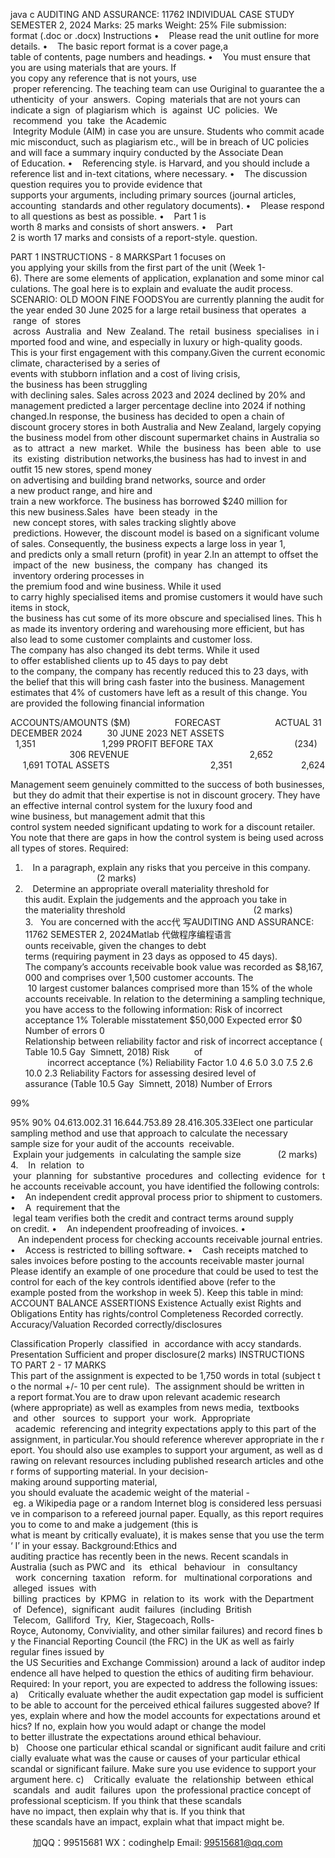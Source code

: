 java c
AUDITING AND ASSURANCE: 11762
INDIVIDUAL CASE STUDY
SEMESTER 2, 2024
Marks: 25 marks
Weight: 25%
File submission: format (.doc or .docx)
Instructions
•    Please read the unit outline for more details.
•    The basic report format is a cover page,a table of contents, page numbers and headings.
•    You must ensure that you are using materials that are yours. If you copy any reference that is not yours, use  proper referencing. The teaching team can use Ouriginal to guarantee the authenticity  of your  answers.  Coping  materials that are not yours can indicate a sign  of plagiarism which  is  against  UC  policies.  We  recommend  you  take  the Academic  Integrity Module (AIM) in case you are unsure. Students who commit academic misconduct, such as plagiarism etc., will be in breach of UC policies and will face a summary inquiry conducted by the Associate Dean of Education.
•    Referencing style. is Harvard, and you should include a reference list and in-text citations, where necessary.
•    The discussion question requires you to provide evidence that supports your arguments, including primary sources (journal articles, accounting  standards and other regulatory documents).
•    Please respond to all questions as best as possible.
•    Part 1 is worth 8 marks and consists of short answers.
•    Part 2 is worth 17 marks and consists of a report-style. question.


PART 1
INSTRUCTIONS - 8 MARKSPart 1 focuses on you applying your skills from the first part of the unit (Week 1-6). There are some elements of application, explanation and some minor calculations. The goal here is to explain and evaluate the audit process.
SCENARIO: OLD MOON FINE FOODSYou are currently planning the audit for the year ended 30 June 2025 for a large retail business that operates  a  range  of  stores  across  Australia  and  New  Zealand. The  retail  business  specialises  in imported food and wine, and especially in luxury or high-quality goods. This is your first engagement with this company.Given the current economic climate, characterised by a series of events with stubborn inflation and a cost of living crisis, the business has been struggling with declining sales. Sales across 2023 and 2024 declined by 20% and management predicted a larger percentage decline into 2024 if nothing changed.In response, the business has decided to open a chain of discount grocery stores in both Australia and New Zealand, largely copying the business model from other discount supermarket chains in Australia so  as to  attract  a  new  market.  While  the  business  has  been  able  to  use  its  existing  distribution networks,the business has had to invest in and outfit 15 new stores, spend money on advertising and building brand networks, source and order a new product range, and hire and train a new workforce. The business has borrowed $240 million for this new business.Sales  have  been steady  in the  new concept stores, with sales tracking slightly above  predictions. However, the discount model is based on a significant volume of sales. Consequently, the business expects a large loss in year 1, and predicts only a small return (profit) in year 2.In an attempt to offset the  impact of the  new  business, the  company  has  changed  its  inventory ordering processes in the premium food and wine business. While it used to carry highly specialised items and promise customers it would have such items in stock, the business has cut some of its more obscure and specialised lines. This has made its inventory ordering and warehousing more efficient, but has also lead to some customer complaints and customer loss. The company has also changed its debt terms. While it used to offer established clients up to 45 days to pay debt to the company, the company has recently reduced this to 23 days, with the belief that this will bring cash faster into the business. Management estimates that 4% of customers have left as a result of this change.
You are provided the following financial information


ACCOUNTS/AMOUNTS ($M)                  FORECAST                      ACTUAL
31 DECEMBER 2024          30 JUNE 2023
NET ASSETS                                            1,351                           1,299
PROFIT BEFORE TAX                                 (234)                            306
REVENUE                                                 2,652                           1,691
TOTAL ASSETS                                         2,351                            2,624



Management seem genuinely committed to the success of both businesses, but they do admit that their expertise is not in discount grocery. They have an effective internal control system for the luxury food and wine business, but management admit that this control system needed significant updating to work for a discount retailer. You note that there are gaps in how the control system is being used across all types of stores.
Required:
1.    In a paragraph, explain any risks that you perceive in this company.                              (2 marks)
2.    Determine an appropriate overall materiality threshold for this audit. Explain the judgements and the approach you take in the materiality threshold                                                    (2 marks)
3.   You are concerned with the acc代 写AUDITING AND ASSURANCE: 11762 SEMESTER 2, 2024Matlab
代做程序编程语言ounts receivable, given the changes to debt terms (requiring payment in 23 days as opposed to 45 days). The company’s accounts receivable book value was recorded as $8,167,000 and comprises over 1,500 customer accounts. The  10 largest customer balances comprised more than 15% of the whole accounts receivable. In relation to the determining a sampling technique, you have access to the following information:
Risk of incorrect acceptance
1%
Tolerable misstatement
$50,000
Expected error
$0
Number of errors
0
Relationship between reliability factor and risk of incorrect acceptance (Table 10.5 Gay  Simnett, 2018)
Risk          of          incorrect acceptance (%)
Reliability Factor
1.0
4.6
5.0
3.0
7.5
2.6
10.0
2.3
Reliability Factors for assessing desired level of assurance (Table 10.5 Gay  Simnett, 2018)
Number of
Errors

99%

95%
90%
04.613.002.31
16.644.753.89
28.416.305.33Elect one particular sampling method and use that approach to calculate the necessary sample size for your audit of the accounts  receivable.  Explain your judgements  in calculating the sample size               (2 marks)
4.    In  relation  to  your  planning  for  substantive  procedures  and  collecting  evidence  for  the accounts receivable account, you have identified the following controls:
•    An independent credit approval process prior to shipment to customers.
•    A  requirement that the  legal team verifies both the credit and contract terms around supply on credit.
•    An independent proofreading of invoices.
•    An independent process for checking accounts receivable journal entries.
•    Access is restricted to billing software.
•    Cash receipts matched to sales invoices before posting to the accounts receivable master journal
Please identify an example of one procedure that could be used to test the control for each of the key controls identified above (refer to the example posted from the workshop in week 5).
Keep this table in mind:
ACCOUNT BALANCE ASSERTIONS
Existence
Actually exist
Rights and Obligations
Entity has rights/control
Completeness
Recorded correctly.
Accuracy/Valuation
Recorded correctly/disclosures

Classification
Properly  classified  in  accordance with accy standards.
Presentation
Sufficient and proper disclosure(2 marks)
INSTRUCTIONS TO PART 2 - 17 MARKS
This part of the assignment is expected to be 1,750 words in total (subject to the normal +/- 10 per cent rule).  The assignment should be written in a report format.You are to draw upon relevant academic research (where appropriate) as well as examples from news media,  textbooks  and  other   sources  to  support  your  work.  Appropriate   academic  referencing and integrity expectations apply to this part of the assignment, in particular.You should reference wherever appropriate in the report. You should also use examples to support your argument, as well as drawing on relevant resources including published research articles and other forms of supporting material. In your decision-making around supporting material, you should evaluate the academic weight of the material - eg. a Wikipedia page or a random Internet blog is considered less persuasive in comparison to a refereed journal paper. Equally, as this report requires you to come to and make a judgement (this is what is meant by critically evaluate), it is makes sense that you use the term ‘ I’ in your essay.
Background:Ethics and auditing practice has recently been in the news. Recent scandals in Australia (such as PWC and   its   ethical   behaviour   in   consultancy   work  concerning  taxation   reform. for   multinational corporations  and  alleged  issues  with  billing  practices  by  KPMG  in  relation to  its  work  with the Department  of  Defence),  significant  audit  failures  (including  British  Telecom,  Galliford  Try,  Kier, Stagecoach, Rolls-Royce, Autonomy, Conviviality, and other similar failures) and record fines by the Financial Reporting Council (the FRC) in the UK as well as fairly regular fines issued by the US Securities and Exchange Commission) around a lack of auditor independence all have helped to question the ethics of auditing firm behaviour.
Required:
In your report, you are expected to address the following issues:
a)    Critically evaluate whether the audit expectation gap model is sufficient to be able to account for the perceived ethical failures suggested above? If yes, explain where and how the model accounts for expectations around ethics? If no, explain how you would adapt or change the model to better illustrate the expectations around ethical behaviour.
b)   Choose one particular ethical scandal or significant audit failure and criticially evaluate what was the cause or causes of your particular ethical scandal or significant failure. Make sure you use evidence to support your argument here.
c)    Critically  evaluate  the  relationship  between  ethical  scandals  and  audit  failures  upon  the professional practice concept of professional scepticism. If you think that these scandals have no impact, then explain why that is. If you think that these scandals have an impact, explain what that impact might be.







         
加QQ：99515681  WX：codinghelp  Email: 99515681@qq.com
